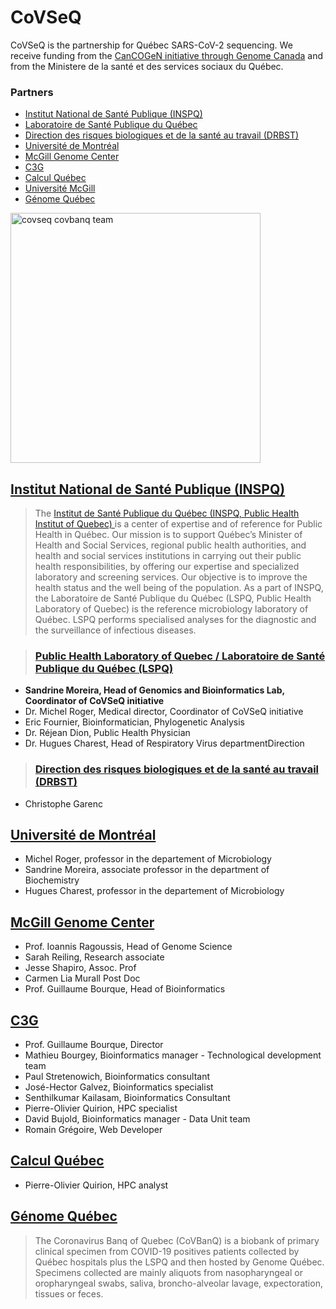 # CoVSeQ

CoVSeQ is the partnership for Québec SARS-CoV-2 sequencing. We receive
funding from the <a name="cancogen" href="https://www.genomecanada.ca/en/news/genome-canada-leads-40-million-genomics-initiative-address-covid-19-pandemic">CanCOGeN initiative through Genome Canada</a>  and from
the Ministere de la santé et des services sociaux du Québec.


### Partners

- [Institut National de Santé Publique (INSPQ)](#inspq)
 - [Laboratoire de Santé Publique du Québec ](#lspq)
 - [Direction des risques biologiques et de la santé au travail (DRBST)](#drbst)
- [Université de Montréal](#udem)
- [McGill Genome Center](#mgc)
- [C3G](#c3g)
- [Calcul Québec](#cq)
- [Université McGill](#umcg)
- [Génome Québec](#gq)

<div class="text-center">
  <img height="400" src="../../images/CoVSeQ-CoVBanQ_Team.jpg" alt="covseq covbanq team" />
</div>

## <a name="inspq" href="https://www.inspq.qc.ca/">Institut National de Santé Publique (INSPQ)</a>

  >The <a href="https://www.inspq.qc.ca/"> Institut de Santé Publique du Québec (INSPQ, Public Health Institut of Quebec) </a>
    is a center of expertise and of reference for Public Health in Québec. Our mission is to support Québec’s Minister of Health and Social Services, regional public health authorities, and health and social services institutions in carrying out their public health responsibilities, by offering our expertise and specialized laboratory and screening services. Our objective is to improve the health status and the well being of the population. As a part of INSPQ, the Laboratoire de Santé Publique du Québec (LSPQ, Public
  Health Laboratory of Quebec) is the reference microbiology laboratory of Québec.
  LSPQ performs specialised analyses for the diagnostic and the surveillance of
  infectious diseases.

>  ### <a name="lspq" href="https://www.inspq.qc.ca/lspq"> Public Health Laboratory of Quebec / Laboratoire de Santé Publique du Québec (LSPQ) </a>
  <ul>
  <li> <b>Sandrine Moreira, Head of Genomics and Bioinformatics Lab, Coordinator of CoVSeQ initiative</b> </li>
  <li>  Dr. Michel Roger, Medical director, Coordinator of CoVSeQ initiative </li>
  <li>  Eric Fournier, Bioinformatician, Phylogenetic Analysis</li>
  <li>  Dr. Réjean Dion, Public Health Physician</li>
  <li>  Dr. Hugues Charest, Head of Respiratory Virus departmentDirection</li>
  </ul>

>  ### <a name="drbst" href="https://https://www.inspq.qc.ca">Direction des risques biologiques et de la santé au travail (DRBST)</a>
  <ul>
  <li>
  Christophe Garenc
  </li>
  </ul>


## <a name="udem" href="https://www.umontreal.ca/">Université de Montréal</a>

<ul>
<li>  Michel Roger, professor in the departement of Microbiology</li>
<li>  Sandrine Moreira, associate professor in the department of Biochemistry</li>
<li>  Hugues Charest, professor in the departement of Microbiology</li>
</ul>



## <a name="mgc" href="http://www.mcgillgenomecentre.org/">McGill Genome Center</a>

<ul>
<li>  Prof. Ioannis Ragoussis, Head of Genome Science </li>
<li>  Sarah Reiling, Research associate </li>
<li>  Jesse Shapiro, Assoc. Prof </li>
<li>  Carmen Lia Murall Post Doc </li>
<li>  Prof. Guillaume Bourque, Head of Bioinformatics </li>
</ul>

## <a name="c3g" href="http://www.computationalgenomics.ca/">C3G</a>

<ul>
<li>  Prof. Guillaume Bourque, Director </li>
<li>  Mathieu Bourgey, Bioinformatics manager - Technological development team </li>
<li>  Paul Stretenowich, Bioinformatics consultant </li>
<li>  José-Hector Galvez, Bioinformatics specialist </li>
<li>  Senthilkumar Kailasam, Bioinformatics Consultant</li>
<li>  Pierre-Olivier Quirion, HPC specialist  </li>
<li>  David Bujold, Bioinformatics manager - Data Unit team </li>
<li>  Romain Grégoire, Web Developer  </li>
</ul>

## <a name="cq" href="https://www.calculquebec.ca/">Calcul Québec</a>

<ul>
<li>  Pierre-Olivier Quirion, HPC analyst </li>
</ul>
</ul>

## <a name="gq" href="http://www.genomequebec.com/">Génome Québec</a>

>The Coronavirus Banq of Quebec (CoVBanQ) is a biobank of primary clinical specimen from COVID-19 positives patients collected by
Québec hospitals plus the LSPQ and then hosted by Genome Québec. Specimens collected are mainly aliquots from nasopharyngeal or oropharyngeal swabs, saliva, broncho-alveolar lavage, expectoration, tissues or feces.
